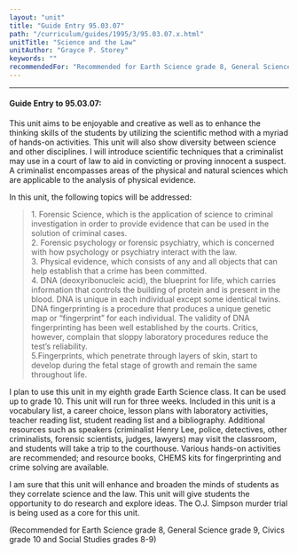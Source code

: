 ```yaml
---
layout: "unit"
title: "Guide Entry 95.03.07"
path: "/curriculum/guides/1995/3/95.03.07.x.html"
unitTitle: "Science and the Law"
unitAuthor: "Grayce P. Storey"
keywords: ""
recommendedFor: "Recommended for Earth Science grade 8, General Science grade 9, Civics grade 10 and Social Studies grades 8-9"
---
```

<body>
<hr/>
<h4>
Guide Entry to 95.03.07:
</h4>
This unit aims to be enjoyable and creative as well as to enhance the thinking skills of the students by utilizing the scientific method with a myriad of hands-on activities. This unit will also show diversity between science and other disciplines. I will introduce scientific techniques that a criminalist may use in a court of law to aid in convicting or proving innocent a suspect. A criminalist encompasses areas of the physical and natural sciences which are applicable to the analysis of physical evidence.
<p>
In this unit, the following topics will be addressed:
</p>
<blockquote>
<dl>
<dt>
1. Forensic Science, which is the application of science to criminal investigation in order to provide evidence that can be used in the solution of criminal cases.
<dt>
2. Forensic psychology or forensic psychiatry, which is concerned with how psychology or psychiatry interact with the law.
<dt>
3. Physical evidence, which consists of any and all objects that can help establish that a crime has been committed.
<dt>
4. DNA (deoxyribonucleic acid), the blueprint for life, which carries information that controls the building of protein and is present in the blood. DNA is unique in each individual except some identical twins. DNA fingerprinting is a procedure that produces a unique genetic map or “fingerprint” for each individual. The validity of DNA fingerprinting has been well established by the courts. Critics, however, complain that sloppy laboratory procedures reduce the test’s reliability.
<dt>
5.Fingerprints, which penetrate through layers of skin, start to develop during the fetal stage of growth and remain the same throughout life.
</dt>
</dt>
</dt>
</dt>
</dt>
</dl>
</blockquote>
I plan to use this unit in my eighth grade Earth Science class. It can be used up to grade 10. This unit will run for three weeks. Included in this unit is a vocabulary list, a career choice, lesson plans with laboratory activities, teacher reading list, student reading list and a bibliography. Additional resources such as speakers (criminalist Henry Lee, police, detectives, other criminalists, forensic scientists, judges, lawyers) may visit the classroom, and students will take a trip to the courthouse. Various hands-on activities are recommended; and resource books, CHEMS kits for fingerprinting and crime solving are available.
<p>
I am sure that this unit will enhance and broaden the minds of students as they correlate science and the law. This unit will give students the opportunity to do research and explore ideas. The O.J. Simpson murder trial is being used as a core for this unit.
</p>
<p>
(Recommended for Earth Science grade 8, General Science grade 9, Civics grade 10 and Social Studies grades 8-9)
</p>
</body>